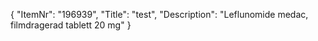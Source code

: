 {
  "ItemNr": "196939",
  "Title": "test",
  "Description": "Leflunomide medac, filmdragerad tablett 20 mg"
}
